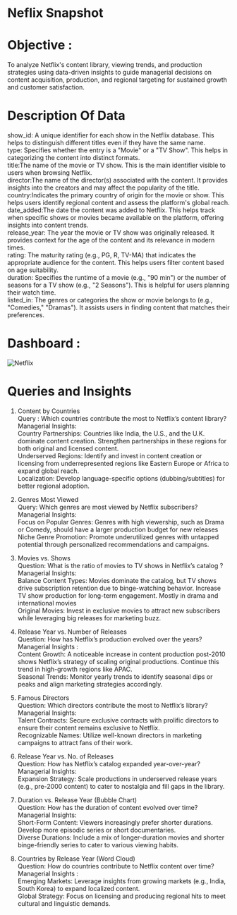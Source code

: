 # Neflix Snapshot 

# Objective :
To analyze Netflix's content library, viewing trends, and production strategies using data-driven insights to guide managerial decisions on content acquisition, production, and regional targeting for sustained growth and customer satisfaction.

# Description Of Data
show_id: A unique identifier for each show in the Netflix database. This helps to distinguish different titles even if they have the same name. </br>
type: Specifies whether the entry is a "Movie" or a "TV Show". This helps in categorizing the content into distinct formats.  </br>
title:The name of the movie or TV show. This is the main identifier visible to users when browsing Netflix.  </br>
director:The name of the director(s) associated with the content. It provides insights into the creators and may affect the popularity of the title.  </br>
country:Indicates the primary country of origin for the movie or show. This helps users identify regional content and assess the platform's global reach.  </br>
date_added:The date the content was added to Netflix. This helps track when specific shows or movies became available on the platform, offering insights into content trends.  </br>
release_year: The year the movie or TV show was originally released. It provides context for the age of the content and its relevance in modern times.  </br>
rating: The maturity rating (e.g., PG, R, TV-MA) that indicates the appropriate audience for the content. This helps users filter content based on age suitability.  </br>
duration: Specifies the runtime of a movie (e.g., "90 min") or the number of seasons for a TV show (e.g., "2 Seasons"). This is helpful for users planning their watch time.  </br>
listed_in: The genres or categories the show or movie belongs to (e.g., "Comedies," "Dramas"). It assists users in finding content that matches their preferences.  </br>

# Dashboard : 
![Netflix](https://github.com/user-attachments/assets/938e5a35-de78-4407-afc2-428c4011ead5)

# Queries and Insights
1. Content by Countries </br>
   Query : Which countries contribute the most to Netflix’s content library? </br>
   Managerial Insights: </br>
   Country Partnerships: Countries like India, the U.S., and the U.K. dominate content creation. Strengthen partnerships in these regions for both original and licensed content. </br>
   Underserved Regions: Identify and invest in content creation or licensing from underrepresented regions like Eastern Europe or Africa to expand global reach. </br>
   Localization: Develop language-specific options (dubbing/subtitles) for better regional adoption. </br>

2.  Genres Most Viewed </br>
 Query: Which genres are most viewed by Netflix subscribers? </br>
 Managerial Insights: </br>
 Focus on Popular Genres: Genres with high viewership, such as Drama or Comedy, should have a larger production budget for new releases </br>
 Niche Genre Promotion: Promote underutilized genres with untapped potential through personalized recommendations and campaigns. </br>

3. Movies vs. Shows </br>
Question: What is the ratio of movies to TV shows in Netflix’s catalog ? </br>
Managerial Insights: </br>
Balance Content Types: Movies dominate the catalog, but TV shows drive subscription retention due to binge-watching behavior. Increase TV show production for long-term engagement. Mostly in drama and international movies </br>
Original Movies: Invest in exclusive movies to attract new subscribers while leveraging big releases for marketing buzz. </br>

4. Release Year vs. Number of Releases </br>
Question: How has Netflix’s production evolved over the years? </br>
Managerial Insights : </br>
Content Growth: A noticeable increase in content production post-2010 shows Netflix’s strategy of scaling original productions. Continue this trend in high-growth regions like APAC. </br>
Seasonal Trends: Monitor yearly trends to identify seasonal dips or peaks and align marketing strategies accordingly. </br>

5. Famous Directors </br>
Question: Which directors contribute the most to Netflix’s library? </br>
Managerial Insights: </br>
Talent Contracts: Secure exclusive contracts with prolific directors to ensure their content remains exclusive to Netflix. </br>
Recognizable Names: Utilize well-known directors in marketing campaigns to attract fans of their work. </br>

6. Release Year vs. No. of Releases </br>
Question: How has Netflix’s catalog expanded year-over-year? </br>
Managerial Insights: </br>
Expansion Strategy: Scale productions in underserved release years (e.g., pre-2000 content) to cater to nostalgia and fill gaps in the library. </br>

7. Duration vs. Release Year (Bubble Chart) </br>
Question: How has the duration of content evolved over time? </br>
Managerial Insights: </br>
Short-Form Content: Viewers increasingly prefer shorter durations. Develop more episodic series or short documentaries. </br>
Diverse Durations: Include a mix of longer-duration movies and shorter binge-friendly series to cater to various viewing habits. </br>


8. Countries by Release Year (Word Cloud) </br>
Question: How do countries contribute to Netflix content over time? </br>
Managerial Insights : </br>
Emerging Markets: Leverage insights from growing markets (e.g., India, South Korea) to expand localized content. </br>
Global Strategy: Focus on licensing and producing regional hits to meet cultural and linguistic demands. </br>

